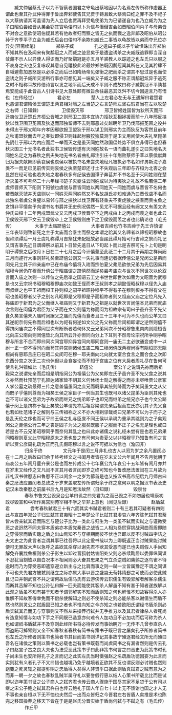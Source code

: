 <!-- { "loadSidebar": true } -->
　　臧文仲居蔡孔子以为不智蔡者国君之守龟出蔡地因以为名焉左传所称作虚器正谓此也至其孙武仲得罪于鲁出奔邾使告其兄贾于铸且致大蔡焉曰纥之罪不及不祀子以大蔡纳请其可盖请为先人立后也贾再拜受龟使弟为为已请遂自为也乃立臧为为之子曰昭伯尝如晋从弟会窃其寳龟偻句以卜为信与僣僣吉会如晋昭伯问内子与母弟皆不对会之意欲使昭伯疑其若有他故者归而察之皆无之执而戮之逸奔郈及昭伯从昭公孙于齐季平子立会为臧氏后会曰偻句不余欺也臧氏二事皆以龟故皆以弟而夺兄位亦异矣(容斋续笔)
　　
　　郑杀子臧
　　
　　孔之逵曰子臧以子华故惧诛出奔郑伯不知其所在及闻宋有聚鹬冠之人而臧之迹显矣于是遣盗诱杀之夫臧既逃罪即当深自敛藏不示人以异使人得识而乃好聚鹬冠是亦五月羊裘教人以踪迹之也左氏只以服之不衷身之灾也反复咏叹其意自见禧按此论最妙郑伯既因鹬冠闻其所在又见其矜肆不自韬避愈加恶怒是以必杀之而后已如隋炀帝见张衡之肥而杀之谓其不思过是也而使盗诱之则子臧所交游所行事亦可想见其一端矣又子臧之服不称正谓鹬冠炫异于逃死之时不相称耳故传借诗言以发之地平而后天成不平则不成故曰称子臧鹬冠不平孰甚焉安能成乎此皆古人引诗书见大意处颇有微旨余往最恶其泛舛不切今因逵言乃有悟也（左传经世）
　　
　　君必左
　　
　　楚人上左君必左无与王遇解曰君楚君也愚谓君谓隋侯王谓楚王两君相对隋之左当楚之右言楚师左坚右瑕君当在左以攻楚之右师（日知録）
　　
　　卫侯毁灭邢
　　
　　邢卫皆姬姓国皆为狄所灭而邢迁夷仪卫迁楚丘齐桓公皆城之则邢卫二国本宜协力拒狄互相拯援而前十八年邢反挟狄以伐卫围卫莬圃及狄退而邢独留师不去则邢恶过矣越眀年卫乃伐邢报莬圃之役并未得志于邢又眀年齐孝因邢欲报卫盟狄于邢以谋卫则邢实为主而狄反为客然且前年之秋甫盟狄而去年之春狄即侵卫则锋起肘腋狡狯莫测于是卫文用间使大夫礼至昆弟先阴仕于邢以为内应而后一举而灭之是虽灭同姓然敌国偪处势不俱立非得已也但春秋灭国三十无书名者此独书卫侯毁传遂有灭同姓故名一语而曲礼遂引之曰失地名灭同姓名定之为春秋之例夫失地无书名者曲礼郑注引庄十年荆败蔡师于莘以蔡侯献舞归为据夫献舞即蔡哀侯也衷侯以被执书名未尝失地经凡被执必书名如许男斯沈子嘉类不一而足已见前传实则哀侯之执至楚即还寸土不失观后三年即与齐桓为北杏之会显然在经可验也若失地之君春秋多有纪侯去国谭子奔莒并不书名至于灭同姓则在楚所灭虽不可考然二十六年经书楚子灭夔注云同姓或以为待夷狄之礼故不名若僖二年虞师晋师灭下阳则下阳虢也虞虢与晋皆同姓以两同姓灭一同姓而虞与晋皆不名何也若晋献灭虢并灭虞则以一同姓灭两同姓然又不名故胡氏亦知难通乃曰晋伐虞不名而此独名者虞公贪璧以易邻与邢之挟狄以伐卫罪有轻重夫不责虎狼之挟羣而责虫鱼之贪饵非平情矣予向谓书名书爵并无史例况偶然一见尤不可据且经有阙文又有羡文先仲氏曰桓十二年丙戌盟武父又云丙戌卫侯晋卒下之丙戌由上之丙戌而羡之者也此云卫侯毁灭邢下文云卫侯毁卒上之卫侯毁则由下之卫侯毁而羡之者也此确论也（毛氏传）
　　
　　大事于太庙跻僖公
　　
　　大事者吉禘也竹书吉禘于先王许慎谓三年丧毕则致新死之主于太庙而合羣主而祭之本谓之祫其又名禘者以禘视昭穆故也但禘须禫后一月士虞礼称禫月吉祭犹未配妣故必当踰此禫月始可行吉禘之祭而礼记又谓吉事先近日谓禫祭以前其卜日皆先逺日从下旬起卜而此是吉祭可先卜上旬是眀眀于禫祭之后改月卜日在二十七月之后今计僖薨至此祇二十二月其于再期之祥尚阙三月而遽行大事则非礼矣至跻僖公则又一失礼事而连记者据传僖公是兄闵公是弟而闵先兄立其于四亲庙中已在祢庙今僖将入祔而宗伯夏父弗忌欲依兄弟为先后因易其昭穆今闵仍在穆而升僖公于昭庙谓之跻僖然而逆矣尝考庙次与世次不同世次以伦叙言而入庙之次则一以传位之先后凖之国语云工史书世世即世次如曹为文昭晋为武穆是也又云宗祝书昭穆昭穆即庙次如懿王侄而孝王叔则孝之嗣懿侄昭叔穆以侄先入庙而叔继之也平王祖而桓王孙则桓之嗣平祖昭孙穆平不得有子在穆则桓亦不得有父在昭也盖昭穆者父子之别名凡昭即是父穆即是子而祖祢者则又祖庙父庙之定位凡先入祢庙即于新君为之父而继入祖庙则又于新君为之祖是以就世次言闵僖本兄弟而就庙次言则在闵僖为君臣为父子而在文公则僖为祢而闵为祖故宗有司曰子虽齐圣不先父食久矣言僖未入庙时闵踞父之庙而先僖而食者且三十三年不可为不久也而公羊又曰其逆祀奈何先祢而后祖也以为祀有何逆如文公之先父祢而后闵祖即谓之逆然则僖不得跻闵庙次之不得同世次有断断者若何休又云兄弟同次不分昭穆鲁恵南向则隠桓皆北向庄公南向则闵僖皆北向其所云升亦但同向分上下耳则不然毋论宗祝所争眀争昭穆与所言不合而即曰同次同宫耶抑异宫同向耶同宫则一庙无二主必欲通变或中一以祔一正一傍不得同向而苟其异宫则诸侯五庙二昭二穆闵僖既两穆尚得有隠桓耶无隠桓尚有恵耶且庄已在昭二矣闵可在穆一耶夫南向北向就太室合食言之而合食之次即东西分宫之次无二次也休但以合食妄论而不知于宫庙之位有大戾者周礼尽在鲁何可使言礼舛错如此（毛氏传）
　　
　　跻僖公
　　
　　案公羊之说谓先祢而后祖榖梁之说谓先亲而后祖是眀指闵公为祖僖公为父矣即左氏子虽齐圣不先父食之说其义亦然而杜预范宁孔颕达诸家皆不眀其义何休杨士勋之解得之而亦未尽唯贾公彦冢人掌公墓之疏最得三传之意盖僖虽闵之庶兄而既承其统则降而为子矣闵虽文之从父而既子乎僖则尊而为祖矣王侯之家臣子一例当其生也既可以诸父昆弟为臣则其死也岂不可以诸父昆弟为子故弟而继兄之统弟即子也即兄而继弟之统兄亦子也今文公跻僖于闵上是跻祢于祖上矣故公羊谓先祢后祖谷梁谓先亲后祖而左氏亦讥其子先父食也若如杜范诸子之解则与三传祖祢之义不亦大相剌谬哉或曰兄弟不可以为子而子之是乱天伦之序也而可乎曰王侯之礼与臣庶不同王侯以承祧为重承其祧则为之子矣观闵公之薨僖公行三年之丧是固子为父之服矣既服子之服而不正子之名无是理也或曰若是古不云兄弟昭穆同乎而奈何其乱之也曰此亦诸儒之说礼经未尝有是也若兄弟果同昭穆则夏父此举昭穆原未之紊也鲁之有司何为责夏父以非昭穆乎乃知鲁有司之言断以贾公彦周礼疏为正而孔氏假昭穆以言之说不可据以为信也（澹园非）
　　
　　归余于终
　　
　　文元年于是闰三月非礼也古人以闰为岁之余凡置闰必在十二月之后故曰归余于终考经文之书闰月者皆在岁末文公六年闰月不告月犹朝于庙哀公五年闰月塟齐景公是也而左传成公十七年襄公九年哀公十五年皆有闰月亦并在岁末又经传之文凡闰不言其月者言闰即岁之终可知也今鲁改厯法置闰在三月故为非礼汉书律厯志曰鲁厯不正以闰余一之岁为蔀首是也又按汉书高帝纪后九月师古曰秦之厯法应置闰者总致之于岁末盖取左传所谓归余于终之意何以眀之据汉书表及史记汉未改秦厯之前屡书后九月是知厯法故然（日知録）
　　
　　毁泉台
　　
　　春秋书鲁文公毁泉台公羊曰讥之曰先君为之而已毁之不如勿居也靖康初政尽毁宣和中所作离宫别苑宰相不学之举非上意也（闻见后録）
　　
　　赵盾弑君
　　
　　尝考春秋弑君三十有六而其实书弑君者则二十有三若其可疑者有四则此与宣四年郑公子归生弑其君夷昭十三年楚公子比弑其君虔哀六年齐陈乞弑其君荼皆未尝亲弑其君而陈乞与楚公子比为一类此与归生为一类虽不弑而实弑之与谨微受恶之说迥然不同夫穿本盾弟亦本盾党秦晋之战皆二人相为赑屃穿挑战河曲而盾即随之穿侵崇而盾实聴之盾之出山焉知不与穿相期而彼不伏也吾即以反不讨贼四字诘之夫太史之为此言者岂谓其事已往吾将以此定爰书哉以为上卿既返正当讨贼果能讨贼便可无罪故大声以急呼之盖欲其杀穿以谢先君不欲其受恶而遂已也夫贼假人手尚知解免齐襄戕鲁桓则杀公子彭生以卸过晋狐射姑害阳处父则必杀续鞫居以委罪纵同谋不忍犹当割恤以自白况本不相闻则必大奋其忠果之气立杀逆贼如鹰鹯之逐鸟雀不待逾时而乃为穿受恶即遣穿迎立新主与之比肩而事之则一弑一立皆属豫定不谓之同谋不可也夫先君方被弑则继立之际亦属大事以晋之盛岂无荀韩隋郄之可使而必使此贼且记曰并朝武宫不共之谓何故后儒马氏有云游侠传云轵儒生有毁郭解者解客杀儒生而断其舌解不知也公孙弘曰解一匹夫而能使其客杀人解虽不知有甚于知者遂族解以此观之盾虽不知有甚于知者予谓郭解实不知而盾则知之何也解惟不知故客得杀人亦惟解不知故客得幸免而不偿杀使解知之则必不使杀知之则必能杀客以谢儒生而盾不然也然则灵公之弑盾固已知之者也不惟向知之今亦知之也若欧阳氏谓经书盾杀则必盾实弑其君而无与穿事则又不然从来操莽行弑并无手推刃以及其君者律杀人者死尚有造意知情与如功下手之不同既已造意亦何难令人加功且不必加功而后可称为杀人也如谓祇书盾弑并不及穿则此经所书将必待传发而事始眀万一无传不几曾参直杀人而盗跖可掉臂则又全不知春秋者春秋有简书有策书子既已言之屡矣孔子所修者简书也左氏之所修者则策书也简者书其目而策书则详记其事故宁殖逐君经文所无而殖曰吾名在诸侯之策则以策书之必载也岂有策书既载而尚虞简书之有漏者然则是传云孔子曰赵宣子古之良大夫也为法受恶此策书乎曰此非策书何言之曰晋史为此策书时孔子尚未生也安所得孔子之言而记之此实左氏当时慑强赵之名疏盾功徳因妄为此言而实则犹有义者孔子不又曰惜也越境乃免乎越境者正欲其不反也谓反则必讨贼也然则鉏麑之死灵辄之报提弥眀之忠盾得人矣得人非贤乎曰据此则盾真弑君之贼有意为之而非一朝一夕之故也春秋乱贼半属守礼以要誉假行恵以结人心策书所载比比而是试即以迩年策书证之公子商人之弑齐君也传云商人骤施于国尽其家不足贷于公有司以继之宋公子鲍之弑其君杵臼也传云鲍礼于国人年自七十以上无不馈诒也国之才人无不事也亲自桓以下无不恤也夫然后一出而众皆归之今晋君左右皆盾人矣推是术也陈完之移国操莽之移天下皆在于是是赵氏分晋实始于盾尚何弑与不弑之有（毛氏传）
　　
　　作丘甲
　　
